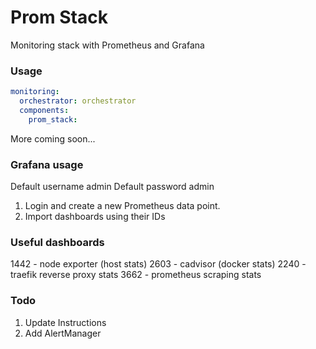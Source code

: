 # Prom Stack
Monitoring stack with Prometheus and Grafana

### Usage

```yaml
monitoring:
  orchestrator: orchestrator
  components:
    prom_stack:
```
More coming soon...

### Grafana usage
Default username admin
Default password admin

1. Login and create a new Prometheus data point.
2. Import dashboards using their IDs

### Useful dashboards
1442 - node exporter (host stats)
2603 - cadvisor (docker stats)
2240 - traefik reverse proxy stats
3662 - prometheus scraping stats

### Todo
1. Update Instructions
2. Add AlertManager
